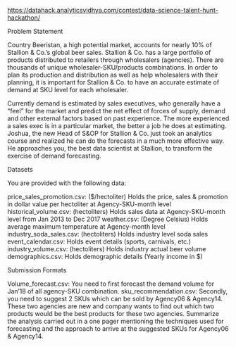 https://datahack.analyticsvidhya.com/contest/data-science-talent-hunt-hackathon/

Problem Statement

Country Beeristan, a high potential market, accounts for nearly 10% of Stallion & Co.’s global beer sales. Stallion & Co. has a large portfolio of products distributed to retailers through wholesalers (agencies). There are thousands of unique wholesaler-SKU/products combinations. In order to plan its production and distribution as well as help wholesalers with their planning, it is important for Stallion & Co. to have an accurate estimate of demand at SKU level for each wholesaler.

Currently demand is estimated by sales executives, who generally have a “feel” for the market and predict the net effect of forces of supply, demand and other external factors based on past experience. The more experienced a sales exec is in a particular market, the better a job he does at estimating. Joshua, the new Head of S&OP for Stallion & Co. just took an analytics course and realized he can do the forecasts in a much more effective way. He approaches you, the best data scientist at Stallion, to transform the exercise of demand forecasting.



Datasets

You are provided with the following data:


price_sales_promotion.csv: ($/hectoliter) Holds the price, sales & promotion in dollar value per hectoliter at Agency-SKU-month level
historical_volume.csv: (hectoliters) Holds sales data at Agency-SKU-month level from Jan 2013 to Dec 2017
weather.csv: (Degree Celsius) Holds average maximum temperature at Agency-month level
industry_soda_sales.csv: (hectoliters) Holds industry level soda sales
event_calendar.csv: Holds event details (sports, carnivals, etc.)
industry_volume.csv: (hectoliters) Holds industry actual beer volume
demographics.csv: Holds demographic details (Yearly income in $)


Submission Formats


Volume_forecast.csv: You need to first forecast the demand volume for Jan’18 of all agency-SKU combination.
sku_recommendation.csv: Secondly, you need to suggest 2 SKUs which can be sold by Agency06 & Agency14. These two agencies are new and company wants to find out which two products would be the best products for these two agencies.
Summarize the analysis carried out in a one pager mentioning the techniques used for forecasting and the approach to arrive at the suggested SKUs for Agency06 & Agency14.
